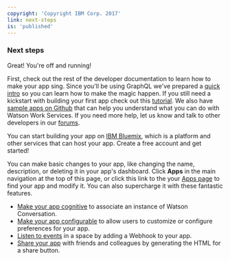 ```yaml
---
copyright: 'Copyright IBM Corp. 2017'
link: next-steps
is: 'published'
---
```


### Next steps

Great!  You're off and running!  

First, check out the rest of the developer documentation to learn how to make your app sing. Since you'll be using GraphQL we've prepared a [quick intro](guides/V1_wwsg_DevelopersGuide.md) so you can learn how to make the magic happen. If you still need a kickstart with building your first app check out this [tutorial](guides/V1_Action_Fulfillment.md). We also have [sample apps on Github](https://github.com/watsonwork) that can help you understand what you can do with Watson Work Services. If you need more help, let us know and talk to other developers in our [forums](https://help.workspace.ibm.com/hc/en-us/community/topics/201192468-Developers).

You can start building your app on [IBM Bluemix](https://console.ng.bluemix.net/), which is a platform and other services that can host your app. Create a free account and get started!

You can make basic changes to your app, like changing the name, description, or deleting it in your app's dashboard. Click **Apps** in the main navigation at the top of this page, or click this link to the your [Apps page](https://developer.watsonwork.ibm.com/apps) to find your app and modify it. You can also supercharge it with these fantastic features.

- [Make your app cognitive](guides/V1_cognitive_app.md) to associate an instance of Watson Conversation.
- [Make your app configurable](guides/V1_MakeAppsConfigurable.md) to allow users to customize or configure preferences for your app.
- [Listen to events](guides/V1_wwsg_Webhooks.md) in a space by adding a Webhook to your app.
- [Share your app](guides/V1_ShareAnApp.md) with friends and colleagues by generating the HTML for a share button.
